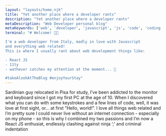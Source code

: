 ```yaml
---
layout: "layouts/home.njk"
title: "Yet another place where a developer rants"
description: "Yet another place where a developer rants"
metaDescription: "Web Developer personal blog"
metaKeywords: ['web', 'developer', 'javascript', 'js', 'code', 'coding']
terminal: "# Welcome! 🙌🏻

I'm a web developer from Italy, madly in love with Javascript
and everything web related!
This is where I usually rant about web development things like:

- React JS
- 11ty
- wathever catches my attention at the moment... 🚀

#takeAlookAtTheBlog #enjoyYourStay"
---
```


Sardinian guy relocated in Pisa for study, I’ve been addicted to the monitor and keyboard since I got my first PC at the age of 10. When I discovered what you can do with some keystrokes and a few lines of code, well, it was love at first sight, or... at first ”Hello, world!”. I love all things web related and I’m pretty sure I could never live without an internet connection - especially on my phone - so this is why I combined my two passions and I’m now a React JS enthusiat, endlessly clashing against ninja ’;’ and criminal indentation
